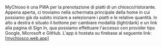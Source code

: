MyChioso è una PWA per la prenotazione di piatti di un chiosco/ristorante.
Appena aperta, ci troviamo nella schermata principale della home in cui possiamo già da subito iniziare a selezionare i piatti e le relative quantità.
In alto a destra è situato il bottone per cambiare modalità (light/dark) e un link alla pagina di Sign In, qua possiamo effettuare l'accesso con provider tipo Google, Microsoft e GitHub.
L'app è hostata su firebase al seguente link: [[mychiosco.web.app](https://mychiosco.web.app/)]
